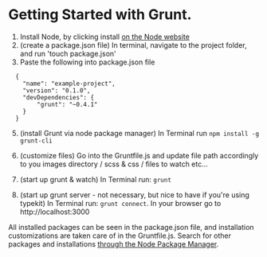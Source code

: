 Getting Started with Grunt. 
==========================

1. Install Node, by clicking install [on the Node website](http://nodejs.org/ ) 
2. (create a package.json file) In terminal, navigate to the project folder, and run 'touch package.json'
3. Paste the following into package.json file  


```
  {  
    "name": "example-project",  
    "version": "0.1.0",  
    "devDependencies": {  
        "grunt": "~0.4.1"
    }  
  }
```
    
<!-- 4. (install node package manager) In Terminal run: `npm install` -->
5. (install Grunt via node package manager) In Terminal run `npm install -g grunt-cli`
6. (customize files) Go into the Gruntfile.js and update file path accordingly to you images directory / scss & css / files to watch etc...

7. (start up grunt & watch) In Terminal run: `grunt`
8. (start up grunt server - not necessary, but nice to have if you're using typekit) In Terminal run: `grunt connect`. In your browser go to http://localhost:3000

All installed packages can be seen in the package.json file, and installation customizations are taken care of in the Gruntfile.js. Search for other packages and installations
[through the Node Package Manager](https://npmjs.org/).  


